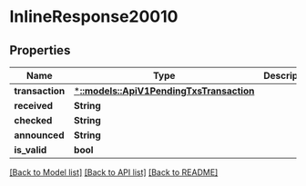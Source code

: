 # InlineResponse20010

## Properties

Name | Type | Description | Notes
------------ | ------------- | ------------- | -------------
**transaction** | [***::models::ApiV1PendingTxsTransaction**](_api_v1_pendingTxs_transaction.md) |  | [optional] 
**received** | **String** |  | [optional] 
**checked** | **String** |  | [optional] 
**announced** | **String** |  | [optional] 
**is_valid** | **bool** |  | [optional] 

[[Back to Model list]](../README.md#documentation-for-models) [[Back to API list]](../README.md#documentation-for-api-endpoints) [[Back to README]](../README.md)


